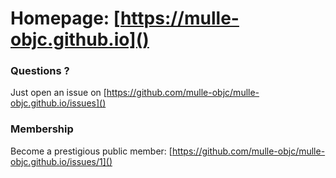 # Homepage:  [https://mulle-objc.github.io]()


### Questions ?

Just open an issue on [https://github.com/mulle-objc/mulle-objc.github.io/issues]()


### Membership 

Become a prestigious public member: [https://github.com/mulle-objc/mulle-objc.github.io/issues/1]()
